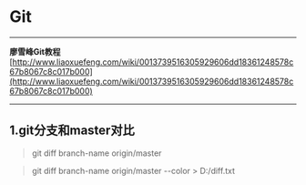 # Git 

---
**廖雪峰Git教程**	[http://www.liaoxuefeng.com/wiki/0013739516305929606dd18361248578c67b8067c8c017b000](http://www.liaoxuefeng.com/wiki/0013739516305929606dd18361248578c67b8067c8c017b000)

---

## 1.git分支和master对比
> git diff branch-name origin/master

> git diff branch-name origin/master --color > D:/diff.txt